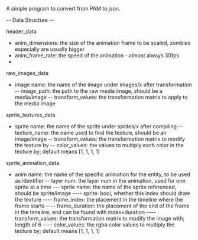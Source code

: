 A simple program to convert from PAM to json.

-- Data Structure --

header_data
- anim_dimensions: the size of the animation frame to be scaled, zombies especially are usually bigger
- anim_frame_rate: the speed of the animation - almost always 30fps
- 
raw_images_data
- image name: the name of the image under images/x after transformation
-- image_path: the path to the raw media image, should be a media/image
-- transform_values: the transformation matrix to apply to the media image
  
sprite_textures_data
- sprite name: the name of the sprite under sprites/x after compiling
-- texture_name: the name used to find the texture, should be an image/image
-- transform_values: the transformation matrix to modify the texture by
-- color_values: the values to multiply each color in the texture by; default means [1, 1, 1, 1]
  
sprite_animation_data
- anim name: the name of the specific animation for the entity, to be used as identifier
-- layer num: the layer num in the animation, used for one sprite at a time
--- sprite name: the name of the sprite referenced, should be sprite/image
---- sprite: bool, whether this index should draw the texture
---- frame_index: the placement in the timeline where the frame starts
---- frame_duration: the placement of the end of the frame in the timeline; end can be found with index+duration
---- transform_values: the transformation matrix to modify the image with; length of 6
---- color_values: the rgba color values to multiply the texture by; default means [1, 1, 1, 1]
